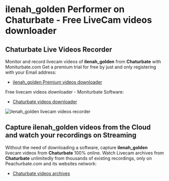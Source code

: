 # ilenah_golden Performer on Chaturbate - Free LiveCam videos downloader

## Chaturbate Live Videos Recorder

Monitor and record livecam videos of **ilenah_golden** from **Chaturbate** with Moniturbate.com
Get a premium trial for free by just and only registering with your Email address:
* [ilenah_golden Premium videos downloader](https://moniturbate.com/request-demo-licence-key.html)

Free livecam videos downloader - Moniturbate Software:
* [Chaturbate videos downloader](https://moniturbate.com/moniturbate-download-software.html)

![ilenah_golden livecam videos recorder](https://peachurnet.com/templates/moniturbate-software.png)


## Capture ilenah_golden videos from the Cloud and watch your recordings on Streaming

Without the need of downloading a software, capture **ilenah_golden** livecam videos from **Chaturbate** 100% online.
Watch Livecam archives from **Chaturbate** unlimitedly from thousands of existing recordings, only on Peachurbate.com and its websites network:
* [Chaturbate videos archives](https://peachurnet.com/)